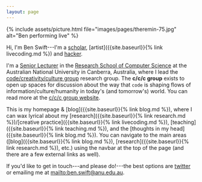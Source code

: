 ```yaml
---
layout: page
---
```


{% include assets/picture.html file="images/pages/theremin-75.jpg" alt="Ben performing live" %}

Hi, I'm Ben Swift---I'm a
[scholar](https://scholar.google.com/citations?user=OQdYgLEAAAAJ),
[artist]({{site.baseurl}}{% link livecoding.md %}) and
[hacker](https://github.com/benswift).

I'm a [Senior Lecturer](https://cecs.anu.edu.au/people/ben-swift) in the
[Research School of Computer Science](https://cs.anu.edu.au/) at the Australian
National University in Canberra, Australia, where I lead the
[code/creativity/culture group](https://cs.anu.edu.au/code-creativity-culture/)
research group. The **c/c/c group** exists to open up spaces for discussion
about the way that `code` is shaping flows of information/culture/humanity in
today's (and tomorrow's) world. You can read more at the [c/c/c group
website](https://cs.anu.edu.au/code-creativity-culture/).

This is my homepage & [blog]({{site.baseurl}}{% link blog.md %}), where I can
wax lyrical about my [research]({{site.baseurl}}{% link research.md
%})/[creative practice]({{site.baseurl}}{% link livecoding.md %}),
[teaching]({{site.baseurl}}{% link teaching.md %}), and the [thoughts in my
head]({{site.baseurl}}{% link blog.md %}). You can navigate to the main areas
([blog]({{site.baseurl}}{% link blog.md %}), [research]({{site.baseurl}}{%
link research.md %}), etc.) using the navbar at the top of the page (and there
are a few external links as well).

If you'd like to get in touch---and please do!---the best options are
[twitter](https://twitter.com/benswift) or emailing me at
<mailto:ben.swift@anu.edu.au>.
